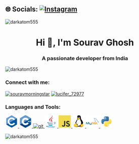 
## 🌐 Socials: [![Instagram](https://img.shields.io/badge/Instagram-%23E4405F.svg?logo=Instagram&logoColor=white)](https://instagram.com/_dark.knight81726) 



<p><img align="center" src="https://github-readme-stats.vercel.app/api/top-langs?username=darkatom555&show_icons=true&locale=en&layout=compact" alt="darkatom555" /></p>
<h1 align="center">Hi 👋, I'm Sourav Ghosh</h1>
<h3 align="center">A passionate developer from India</h3>

<p align="left"> <img src="https://komarev.com/ghpvc/?username=darkatom555&label=Profile%20views&color=0e75b6&style=flat" alt="darkatom555" /> </p>

<h3 align="left">Connect with me:</h3>
<p align="left">
<a href="https://kaggle.com/souravmorningstar" target="blank"><img align="center" src="https://raw.githubusercontent.com/rahuldkjain/github-profile-readme-generator/master/src/images/icons/Social/kaggle.svg" alt="souravmorningstar" height="30" width="40" /></a>
<a href="https://instagram.com/lucifer_72977" target="blank"><img align="center" src="https://raw.githubusercontent.com/rahuldkjain/github-profile-readme-generator/master/src/images/icons/Social/instagram.svg" alt="lucifer_72977" height="30" width="40" /></a>
</p>

<h3 align="left">Languages and Tools:</h3>
<p align="left"> <a href="https://www.cprogramming.com/" target="_blank" rel="noreferrer"> <img src="https://raw.githubusercontent.com/devicons/devicon/master/icons/c/c-original.svg" alt="c" width="40" height="40"/> </a> <a href="https://www.w3schools.com/cpp/" target="_blank" rel="noreferrer"> <img src="https://raw.githubusercontent.com/devicons/devicon/master/icons/cplusplus/cplusplus-original.svg" alt="cplusplus" width="40" height="40"/> </a> <a href="https://git-scm.com/" target="_blank" rel="noreferrer"> <img src="https://www.vectorlogo.zone/logos/git-scm/git-scm-icon.svg" alt="git" width="40" height="40"/> </a> <a href="https://www.java.com" target="_blank" rel="noreferrer"> <img src="https://raw.githubusercontent.com/devicons/devicon/master/icons/java/java-original.svg" alt="java" width="40" height="40"/> </a> <a href="https://developer.mozilla.org/en-US/docs/Web/JavaScript" target="_blank" rel="noreferrer"> <img src="https://raw.githubusercontent.com/devicons/devicon/master/icons/javascript/javascript-original.svg" alt="javascript" width="40" height="40"/> </a> <a href="https://www.linux.org/" target="_blank" rel="noreferrer"> <img src="https://raw.githubusercontent.com/devicons/devicon/master/icons/linux/linux-original.svg" alt="linux" width="40" height="40"/> </a> <a href="https://www.mysql.com/" target="_blank" rel="noreferrer"> <img src="https://raw.githubusercontent.com/devicons/devicon/master/icons/mysql/mysql-original-wordmark.svg" alt="mysql" width="40" height="40"/> </a> <a href="https://www.python.org" target="_blank" rel="noreferrer"> <img src="https://raw.githubusercontent.com/devicons/devicon/master/icons/python/python-original.svg" alt="python" width="40" height="40"/> </a> </p>

<p><img align="center" src="https://github-readme-stats.vercel.app/api/top-langs?username=darkatom555&show_icons=true&locale=en&layout=compact" alt="darkatom555" /></p>
